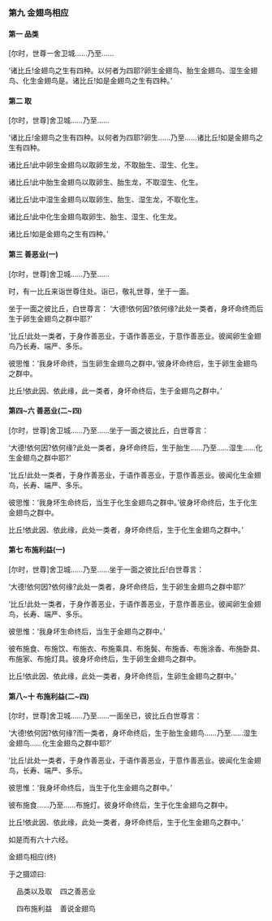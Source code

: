 ### 第九 金翅鸟相应

#### 第一 品类

[尔时，世尊一舍卫城……乃至……

‘诸比丘!金翅鸟之生有四种。以何者为四耶?卵生金翅鸟、胎生金翅鸟、湿生金翅鸟、化生金翅鸟是。诸比丘!如是金翅鸟之生有四种。’

#### 第二 取

[尔时，世尊]舍卫城……乃至……

‘诸比丘!金翅鸟之生有四种。以何者为四耶?卵生……乃至……诸比丘!如是金翅鸟之生有四种。

诸比丘!此中卵生金翅鸟以取卵生龙，不取胎生、湿生、化生。

诸比丘!此中胎生金翅鸟以取卵生、胎生龙，不取湿生、化生。

诸比丘!此中湿生金翅鸟以取卵生、胎生、湿生龙，不取化生。

诸比丘!此中化生金翅鸟取卵生、胎生、湿生、化生龙。

诸比丘!如是金翅鸟之生有四种。’

#### 第三 善恶业(一)

[尔时，世尊]舍卫城……乃至……

时，有一比丘来诣世尊住处。诣已，敬礼世尊，坐于一面。

坐于一面之彼比丘，白世尊言：
‘大德!依何因?依何缘?此处一类者，身坏命终而后生于卵生金翅鸟之群中耶?’

‘比丘!此处一类者，于身作善恶业，于语作善恶业，于意作善恶业。彼闻卵生金翅鸟乃长寿、端严、多乐。

彼思惟：‘我身坏命终，当生卵生金翅鸟之群中。’彼身坏命终后，生于卵生金翅鸟之群中。

比丘!依此因、依此缘，此一类者，身坏命终后，生于金翅鸟之群中。’

#### 第四~六 善恶业(二~四)

 [尔时，世尊]舍卫城……乃至……坐于一面之彼比丘，白世尊言：

‘大德!依何因?依何缘?此处一类者，身坏命终后，生于胎生……乃至……湿生……化生金翅鸟之群中耶?’

‘比丘!此处一类者，于身作善恶业，于语作善恶业，于意作善恶业。彼闻化生金翅鸟，长寿、端严、多乐。

彼思惟：‘我身坏生命终后，当生于化生金翅鸟之群中。’彼身坏命终后，生于化生金翅鸟之群中。

比丘!依此因、依此缘，此处一类者，身坏命终后，生于化生金翅鸟之群中。’

#### 第七 布施利益(一)

[尔时，世尊]舍卫城……乃至……坐于一面之彼比丘!白世尊言：

‘大德!依何因?依何缘?此处一类者，身坏命终后，生于卵生金翅鸟之群中耶?’

‘比丘!此处一类者，于身作善恶业，于语作善恶业，于意作善恶业。彼闻卵生金翅鸟，长寿、端严、多乐。

彼思惟：‘我身坏生命终后，当生于金翅鸟之群中。’

彼布施食、布施饮、布施衣、布施乘具、布施鬓、布施香、布施涂香、布施卧具、布施家、布施灯具。彼身坏命终后，生于卵生金翅鸟之群中。

比丘!依此因、依此缘，此处一类者，身坏命终后，生卵生金翅鸟之群中。’

#### 第八~十 布施利益(二~四)

[尔时，世尊]舍卫城……乃至……一面坐已，彼比丘白世尊言：

‘大德!依何因?依何缘?而一类者，身坏命终后，生于胎生金翅鸟……乃至……湿生金翅鸟……化生金翅鸟之群中耶?’

‘比丘!此处一类者，于身作善恶业，于语作善恶业，于意作善恶业。彼闻化生金翅鸟，长寿、端严、多乐。

彼思惟：‘我身坏命终后，当生于化生金翅鸟之群中。’

彼布施食……乃至……布施灯。彼身坏命终后，生于化生金翅鸟之群中。

比丘!依此因、依此缘，此处一类者，身坏命终后，生于化生金翅鸟之群中。’

如是而有六十六经。

金翅鸟相应(终)

于之摄颂曰:

&nbsp;&nbsp;&nbsp;&nbsp;品类以及取&nbsp;&nbsp;&nbsp;&nbsp;四之善恶业

&nbsp;&nbsp;&nbsp;&nbsp;四布施利益&nbsp;&nbsp;&nbsp;&nbsp;善说金翅鸟